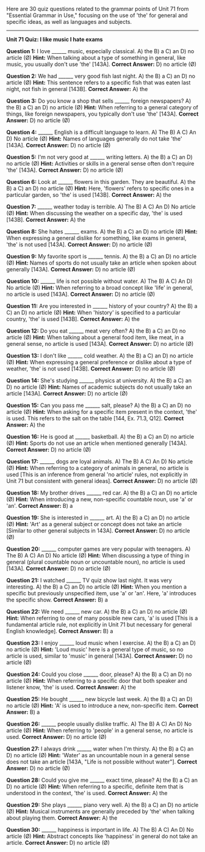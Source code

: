 Here are 30 quiz questions related to the grammar points of Unit 71 from "Essential Grammar in Use," focusing on the use of 'the' for general and specific ideas, as well as languages and subjects.

---

**Unit 71 Quiz: I like music I hate exams**

**Question 1:** I love ______ music, especially classical.
A) the
B) a
C) an
D) no article (Ø)
**Hint:** When talking about a type of something in general, like music, you usually don't use 'the' [143A].
****Correct Answer:**** D) no article (Ø)

**Question 2:** We had ______ very good fish last night.
A) the
B) a
C) an
D) no article (Ø)
**Hint:** This sentence refers to a specific fish that was eaten last night, not fish in general [143B].
****Correct Answer:**** A) the

**Question 3:** Do you know a shop that sells ______ foreign newspapers?
A) the
B) a
C) an
D) no article (Ø)
**Hint:** When referring to a general category of things, like foreign newspapers, you typically don't use 'the' [143A].
****Correct Answer:**** D) no article (Ø)

**Question 4:** ______ English is a difficult language to learn.
A) The
B) A
C) An
D) No article (Ø)
**Hint:** Names of languages generally do not take 'the' [143A].
****Correct Answer:**** D) no article (Ø)

**Question 5:** I'm not very good at ______ writing letters.
A) the
B) a
C) an
D) no article (Ø)
**Hint:** Activities or skills in a general sense often don't require 'the' [143A].
****Correct Answer:**** D) no article (Ø)

**Question 6:** Look at ______ flowers in this garden. They are beautiful.
A) the
B) a
C) an
D) no article (Ø)
**Hint:** Here, 'flowers' refers to specific ones in a particular garden, so 'the' is used [143B].
****Correct Answer:**** A) the

**Question 7:** ______ weather today is terrible.
A) The
B) A
C) An
D) No article (Ø)
**Hint:** When discussing the weather on a specific day, 'the' is used [143B].
****Correct Answer:**** A) the

**Question 8:** She hates ______ exams.
A) the
B) a
C) an
D) no article (Ø)
**Hint:** When expressing a general dislike for something, like exams in general, 'the' is not used [143A].
****Correct Answer:**** D) no article (Ø)

**Question 9:** My favorite sport is ______ tennis.
A) the
B) a
C) an
D) no article (Ø)
**Hint:** Names of sports do not usually take an article when spoken about generally [143A].
****Correct Answer:**** D) no article (Ø)

**Question 10:** ______ life is not possible without water.
A) The
B) A
C) An
D) No article (Ø)
**Hint:** When referring to a broad concept like 'life' in general, no article is used [143A].
****Correct Answer:**** D) no article (Ø)

**Question 11:** Are you interested in ______ history of your country?
A) the
B) a
C) an
D) no article (Ø)
**Hint:** When 'history' is specified to a particular country, 'the' is used [143B].
****Correct Answer:**** A) the

**Question 12:** Do you eat ______ meat very often?
A) the
B) a
C) an
D) no article (Ø)
**Hint:** When talking about a general food item, like meat, in a general sense, no article is used [143A].
****Correct Answer:**** D) no article (Ø)

**Question 13:** I don't like ______ cold weather.
A) the
B) a
C) an
D) no article (Ø)
**Hint:** When expressing a general preference or dislike about a type of weather, 'the' is not used [143B].
****Correct Answer:**** D) no article (Ø)

**Question 14:** She's studying ______ physics at university.
A) the
B) a
C) an
D) no article (Ø)
**Hint:** Names of academic subjects do not usually take an article [143A].
****Correct Answer:**** D) no article (Ø)

**Question 15:** Can you pass me ______ salt, please?
A) the
B) a
C) an
D) no article (Ø)
**Hint:** When asking for a specific item present in the context, 'the' is used. This refers to the salt on the table [144, Ex. 71.3, Q12].
****Correct Answer:**** A) the

**Question 16:** He is good at ______ basketball.
A) the
B) a
C) an
D) no article (Ø)
**Hint:** Sports do not use an article when mentioned generally [143A].
****Correct Answer:**** D) no article (Ø)

**Question 17:** ______ dogs are loyal animals.
A) The
B) A
C) An
D) No article (Ø)
**Hint:** When referring to a category of animals in general, no article is used [This is an inference from general 'no article' rules, not explicitly in Unit 71 but consistent with general ideas].
****Correct Answer:**** D) no article (Ø)

**Question 18:** My brother drives ______ red car.
A) the
B) a
C) an
D) no article (Ø)
**Hint:** When introducing a new, non-specific countable noun, use 'a' or 'an'.
****Correct Answer:**** B) a

**Question 19:** She is interested in ______ art.
A) the
B) a
C) an
D) no article (Ø)
**Hint:** 'Art' as a general subject or concept does not take an article [Similar to other general subjects in 143A].
****Correct Answer:**** D) no article (Ø)

**Question 20:** ______ computer games are very popular with teenagers.
A) The
B) A
C) An
D) No article (Ø)
**Hint:** When discussing a type of thing in general (plural countable noun or uncountable noun), no article is used [143A].
****Correct Answer:**** D) no article (Ø)

**Question 21:** I watched ______ TV quiz show last night. It was very interesting.
A) the
B) a
C) an
D) no article (Ø)
**Hint:** When you mention a specific but previously unspecified item, use 'a' or 'an'. Here, 'a' introduces the specific show.
****Correct Answer:**** B) a

**Question 22:** We need ______ new car.
A) the
B) a
C) an
D) no article (Ø)
**Hint:** When referring to one of many possible new cars, 'a' is used [This is a fundamental article rule, not explicitly in Unit 71 but necessary for general English knowledge].
****Correct Answer:**** B) a

**Question 23:** I enjoy ______ loud music when I exercise.
A) the
B) a
C) an
D) no article (Ø)
**Hint:** 'Loud music' here is a general type of music, so no article is used, similar to 'music' in general [143A].
****Correct Answer:**** D) no article (Ø)

**Question 24:** Could you close ______ door, please?
A) the
B) a
C) an
D) no article (Ø)
**Hint:** When referring to a specific door that both speaker and listener know, 'the' is used.
****Correct Answer:**** A) the

**Question 25:** He bought ______ new bicycle last week.
A) the
B) a
C) an
D) no article (Ø)
**Hint:** 'A' is used to introduce a new, non-specific item.
****Correct Answer:**** B) a

**Question 26:** ______ people usually dislike traffic.
A) The
B) A
C) An
D) No article (Ø)
**Hint:** When referring to 'people' in a general sense, no article is used.
****Correct Answer:**** D) no article (Ø)

**Question 27:** I always drink ______ water when I'm thirsty.
A) the
B) a
C) an
D) no article (Ø)
**Hint:** 'Water' as an uncountable noun in a general sense does not take an article [143A, "Life is not possible without water"].
****Correct Answer:**** D) no article (Ø)

**Question 28:** Could you give me ______ exact time, please?
A) the
B) a
C) an
D) no article (Ø)
**Hint:** When referring to a specific, definite item that is understood in the context, 'the' is used.
****Correct Answer:**** A) the

**Question 29:** She plays ______ piano very well.
A) the
B) a
C) an
D) no article (Ø)
**Hint:** Musical instruments are generally preceded by 'the' when talking about playing them.
****Correct Answer:**** A) the

**Question 30:** ______ happiness is important in life.
A) The
B) A
C) An
D) No article (Ø)
**Hint:** Abstract concepts like 'happiness' in general do not take an article.
****Correct Answer:**** D) no article (Ø)